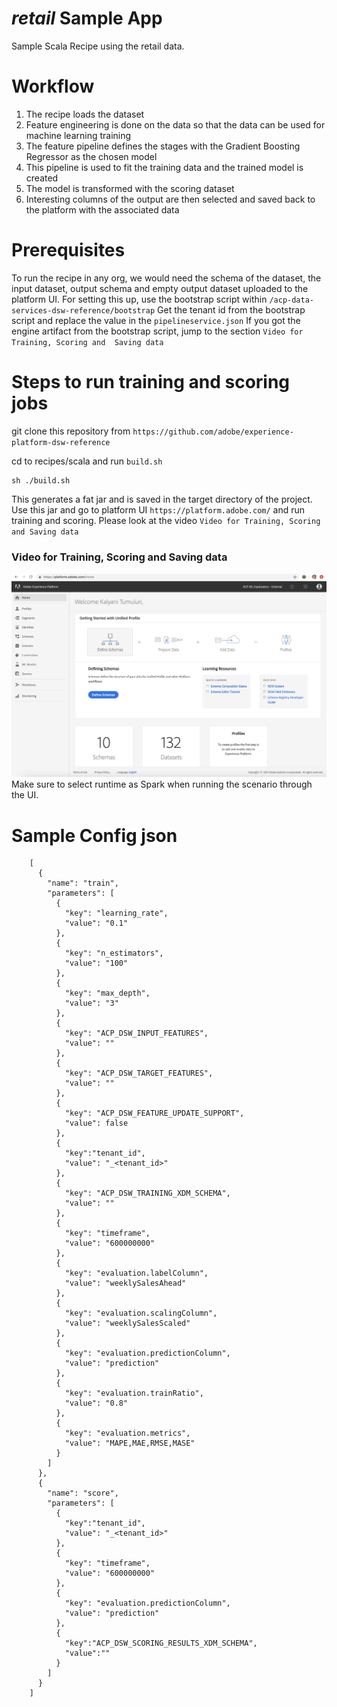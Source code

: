 # _retail_ Sample App

Sample Scala Recipe using the retail data.

# Workflow
 
1. The recipe loads the dataset
2. Feature engineering is done on the data so that the data can be used for machine learning training 
3. The feature pipeline defines the stages with the Gradient Boosting Regressor as the chosen model
4. This pipeline is used to fit the training data and the trained model is created
5. The model is transformed with the scoring dataset
6. Interesting columns of the output are then selected and saved back to the platform with the associated data

# Prerequisites

To run the recipe in any org, we would need the schema of the dataset, the input dataset, 
output schema and empty output dataset uploaded to the platform UI. For setting this up, use the bootstrap script 
within `/acp-data-services-dsw-reference/bootstrap`
Get the tenant id from the bootstrap script and replace the value in the `pipelineservice.json` 
If you got the engine artifact from the bootstrap script, jump to the section `Video for Training, Scoring and 
Saving data` 

# Steps to run training and scoring jobs
git clone this repository from `https://github.com/adobe/experience-platform-dsw-reference`

cd to recipes/scala and run `build.sh` 

```
sh ./build.sh
```

This generates a fat jar and is saved in the target directory of the project. 
Use this jar and go to platform UI `https://platform.adobe.com/` and run training and scoring. 
Please look at the video `Video for Training, Scoring and Saving data`

### Video for Training, Scoring and Saving data
[![Watch the video](../../docs/images/HomePage.png)](https://youtu.be/Ob_o0FgRXU4)
Make sure to select runtime as Spark when running the scenario through the UI.

# Sample Config json
        [
          {
            "name": "train",
            "parameters": [
              {
                "key": "learning_rate",
                "value": "0.1"
              },
              {
                "key": "n_estimators",
                "value": "100"
              },
              {
                "key": "max_depth",
                "value": "3"
              },
              {
                "key": "ACP_DSW_INPUT_FEATURES",
                "value": ""
              },
              {
                "key": "ACP_DSW_TARGET_FEATURES",
                "value": ""
              },
              {
                "key": "ACP_DSW_FEATURE_UPDATE_SUPPORT",
                "value": false
              },
              {
                "key":"tenant_id",
                "value": "_<tenant_id>"
              },
              {
                "key": "ACP_DSW_TRAINING_XDM_SCHEMA",
                "value": ""
              },
              {
                "key": "timeframe",
                "value": "600000000"
              },
              {
                "key": "evaluation.labelColumn",
                "value": "weeklySalesAhead"
              },
              {
                "key": "evaluation.scalingColumn",
                "value": "weeklySalesScaled"
              },
              {
                "key": "evaluation.predictionColumn",
                "value": "prediction"
              },
              {
                "key": "evaluation.trainRatio",
                "value": "0.8"
              },
              {
                "key": "evaluation.metrics",
                "value": "MAPE,MAE,RMSE,MASE"
              }
            ]
          },
          {
            "name": "score",
            "parameters": [
              {
                "key":"tenant_id",
                "value": "_<tenant_id>"
              },
              {
                "key": "timeframe",
                "value": "600000000"
              },
              {
                "key": "evaluation.predictionColumn",
                "value": "prediction"
              },
              {
                "key":"ACP_DSW_SCORING_RESULTS_XDM_SCHEMA",
                "value":""
              }
            ]
          }
        ]
